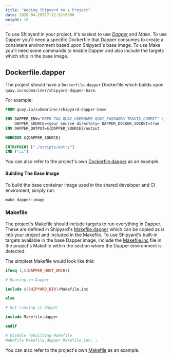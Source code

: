 ```yaml
---
title: "Adding Shipyard to a Project"
date: 2020-04-20T17:12:52+0300
weight: 10
---
```


To use Shipyard in your project, it's easiest to use *[Dapper](https://github.com/rancher/dapper)* and *Make*.
To use Dapper you'll need a specific Dockerfile that Dapper consumes to create a consistent environment based upon Shipyard's base image.
To use Make you'll need some commands to enable Dapper and also include the targets which ship in the base image.

## Dockerfile.dapper

The project should have a `Dockerfile.dapper` Dockerfile which builds upon `quay.io/submariner/shipyard-dapper-base`.

For example:

```Dockerfile
FROM quay.io/submariner/shipyard-dapper-base

ENV DAPPER_ENV="REPO TAG QUAY_USERNAME QUAY_PASSWORD TRAVIS_COMMIT" \
    DAPPER_SOURCE=<your source directory> DAPPER_DOCKER_SOCKET=true
ENV DAPPER_OUTPUT=${DAPPER_SOURCE}/output

WORKDIR ${DAPPER_SOURCE}

ENTRYPOINT ["./scripts/entry"]
CMD ["ci"]
```

You can also refer to the project's own [Dockerfile.dapper](https://github.com/submariner-io/shipyard/blob/master/Dockerfile.dapper) as an example.

#### Building The Base Image

To build the base container image used in the shared developer and CI enviroment, simply run:

```shell
make dapper-image
```

### Makefile

The project's Makefile should include targets to run everything in Dapper. These are defined in Shipyard's  [Makefile.dapper](https://github.com/submariner-io/shipyard/blob/master/Makefile.dapper) which can be copied as is into your project and included in the Makefile.
To use Shipyard's built-in targets available in the base Dapper image, include the [Makefile.inc](https://github.com/submariner-io/shipyard/blob/master/Makefile.inc) file in the project's Makefile within the section where the Dapper environment is detected.

The simplest Makefile would look like this:

```Makefile
ifneq (,$(DAPPER_HOST_ARCH))

# Running in Dapper

include $(SHIPYARD_DIR)/Makefile.inc

else

# Not running in Dapper

include Makefile.dapper

endif

# Disable rebuilding Makefile
Makefile Makefile.dapper Makefile.inc: ;
```

You can also refer to the project's own [Makefile](https://github.com/submariner-io/shipyard/blob/master/Makefile) as an example.
